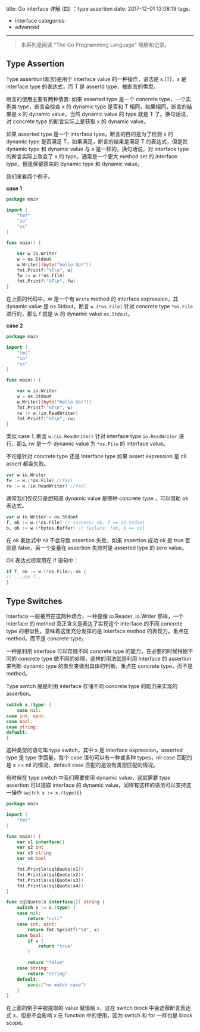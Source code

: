 title: Go interface 详解 (四) ：type assertion
date: 2017-12-01 13:08:19
tags:
- interface
categories:
- advanced
---

> 本系列是阅读 "The Go Programming Language" 理解和记录。

## Type Assertion

Type assertion(断言)是用于 interface value 的一种操作，语法是 x.(T)，x 是 interface type 的表达式，而 T 是 assertd type，被断言的类型。


断言的使用主要有两种情景:
如果 asserted type 是一个 concrete type，一个实例类 type，断言会检查 x 的 dynamic type 是否和 T 相同，如果相同，断言的结果是 x 的 dynamic value，当然 dynamic value 的 type 就是 T 了。换句话说，对 concrete type 的断言实际上是获取 x 的 dynamic value。

如果 asserted type 是一个 interface type，断言的目的是为了检测 x 的 dynamic type 是否满足 T，如果满足，断言的结果是满足 T 的表达式，但是其 dynamic type 和 dynamic value 与 x 是一样的。换句话说，对 interface type 的断言实际上改变了 x 的 type，通常是一个更大 method set 的 interface type，但是保留原来的 dynamic type 和 dynamic value。


我们来看两个例子。

**case 1**

```go
package main

import (
    "fmt"
    "io"
    "os"
)

func main() {

    var w io.Writer
    w = os.Stdout
    w.Write([]byte("hello Go!"))
    fmt.Printf("%T\n", w)
    fw := w.(*os.File)
    fmt.Printf("%T\n", fw)
}

```

在上面的代码中，w 是一个有 `Write` method 的 interface expression，其 dynamic value 是 os.Stdout，断言 `w.(*os.File)` 针对 concrete type `*os.File` 进行的，那么 f 就是 w 的 dynamic value `os.Stdout`。

**case 2**

```go
package main

import (
    "fmt"
    "io"
    "os"
)

func main() {

    var w io.Writer
    w = os.Stdout
    w.Write([]byte("hello Go!"))
    fmt.Printf("%T\n", w)
    rw := w.(io.ReadWriter)
    fmt.Printf("%T\n", rw)
}

```

类似 case 1, 断言 `w.(io.ReadWriter)` 针对 interface type `io.ReadWriter` 进行，那么 rw 是一个 dynamic value 为 `*os.File` 的 interface value。


不论是针对 concrete type 还是 Interface type 如果 assert expression 是 nil assert 都会失败。

```go
var w io.Writer
fw := w.(*os.File) //fail
rw := w.(io.ReadWriter) //fail
```

通常我们仅仅只是想知道 dynamic value 是哪种 concrete type ，可以借助 ok 表达式。
```go
var w io.Writer = os.Stdout
f, ok := w.(*os.File) // success: ok, f == os.Stdout
b, ok := w.(*bytes.Buffer) // failure: !ok, b == nil
```
在 ok 表达式中 nil 不会导致 assertion 失败，如果 assertion 成功 ok 是 true 否则是 false，另一个变量在 assertion 失败时是 asserted type 的 zero value。

OK 表达式经常用在 if 语句中：
```go
if f, ok := w.(*os.File); ok {
// ...use f...
}
```

## Type Switches

Interface 一般被用在这两种场合，一种是像 io.Reader, io.Writer 那样，一个 interface 的 method 真正含义是表达了实现这个 interface 的不同 concrete type 的相似性，意味着这里充分发挥的是 interface method 的表现力。重点在 method，而不是 concrete type。

一种是利用 interface 可以存储不同 concrete type 的能力，在必要的时候根据不同的 concrete type 做不同的处理，这样的用法就是利用 interface 的 assertion 来判断 dynamic type 的类型来做出具体的判断。重点在 concrete type，而不是 method。

Type switch 就是利用 interface 存储不同 concrete type 的能力来实现的 assertion。
```go
switch x.(type) {
    case nil:
case int, uint:
case bool:
case string:
default:
}

```
这种类型的语句叫 type switch，其中 x 是 interface expression，asserted type 是 type 字面量，每个 case 语句可以有一种或多种 types，nil case 匹配的是 x == nil 的情况，default case 匹配的是没有类型匹配的情况。

有时候在 type switch 中我们需要使用 dynamic value，这就需要 type assertion 可以提取 interface 的 dynamic value，同样有这样的语法可以支持这一操作 `switch x := x.(type){}`
```go
package main

import (
    "fmt"
)

func main() {
    var x1 interface{}
    var x2 int
    var x3 string
    var x4 bool

    fmt.Println(sqlQuote(x1))
    fmt.Println(sqlQuote(x2))
    fmt.Println(sqlQuote(x3))
    fmt.Println(sqlQuote(x4))
}

func sqlQuote(x interface{}) string {
    switch x := x.(type) {
    case nil:
        return "null"
    case int, uint:
        return fmt.Sprintf("%d", x)
    case bool:
        if x {
            return "true"
        }

        return "false"
    case string:
        return "string"
    default:
        panic("no match case")
    }
}

```
在上面的例子中被提取的 value 赋值给 x，这在 switch block 中会遮蔽断言表达式 x，但是不会影响 x 在 function 中的使用，因为 switch 和 for 一样也是 block scope。
